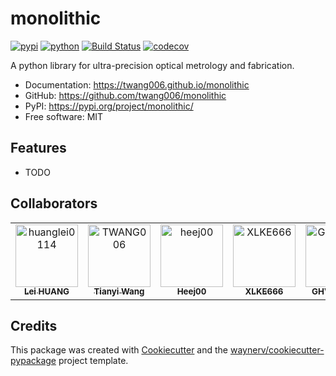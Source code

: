 # monolithic


[![pypi](https://img.shields.io/pypi/v/monolithic.svg)](https://pypi.org/project/monolithic/)
[![python](https://img.shields.io/pypi/pyversions/monolithic.svg)](https://pypi.org/project/monolithic/)
[![Build Status](https://github.com/twang006/monolithic/workflows/dev%20workflow/badge.svg)](https://github.com/twang006/monolithic/actions/workflows/dev.yml)
[![codecov](https://codecov.io/gh/twang006/monolithic/branch/main/graphs/badge.svg)](https://codecov.io/github/twang006/monolithic)



A python library for ultra-precision optical metrology and fabrication.


* Documentation: <https://twang006.github.io/monolithic>
* GitHub: <https://github.com/twang006/monolithic>
* PyPI: <https://pypi.org/project/monolithic/>
* Free software: MIT


## Features

* TODO


## Collaborators

<!-- readme: collaborators -start -->
<table>
<tr>
    <td align="center">
        <a href="https://github.com/huanglei0114">
            <img src="https://avatars.githubusercontent.com/u/6254810?v=4" width="100;" alt="huanglei0114"/>
            <br />
            <sub><b>Lei HUANG</b></sub>
        </a>
    </td>
    <td align="center">
        <a href="https://github.com/TWANG006">
            <img src="https://avatars.githubusercontent.com/u/10113392?v=4" width="100;" alt="TWANG006"/>
            <br />
            <sub><b>Tianyi Wang</b></sub>
        </a>
    </td>
    <td align="center">
        <a href="https://github.com/heej00">
            <img src="https://avatars.githubusercontent.com/u/60535713?v=4" width="100;" alt="heej00"/>
            <br />
            <sub><b>Heej00</b></sub>
        </a>
    </td>
    <td align="center">
        <a href="https://github.com/XLKE666">
            <img src="https://avatars.githubusercontent.com/u/85376795?v=4" width="100;" alt="XLKE666"/>
            <br />
            <sub><b>XLKE666</b></sub>
        </a>
    </td>
    <td align="center">
        <a href="https://github.com/GHVipender">
            <img src="https://avatars.githubusercontent.com/u/96809270?v=4" width="100;" alt="GHVipender"/>
            <br />
            <sub><b>GHVipender</b></sub>
        </a>
    </td></tr>
</table>
<!-- readme: collaborators -end -->


## Credits

This package was created with [Cookiecutter](https://github.com/audreyr/cookiecutter) and the [waynerv/cookiecutter-pypackage](https://github.com/waynerv/cookiecutter-pypackage) project template.
